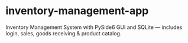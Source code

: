 # inventory-management-app
Inventory Management System with PySide6 GUI and SQLite — includes login, sales, goods receiving &amp; product catalog.
